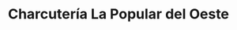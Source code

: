 ---
title: "Charcutería La Popular del Oeste"
url: /caracas/charcuteria-la-popular-del-oeste/
shop: Metzgerei
---